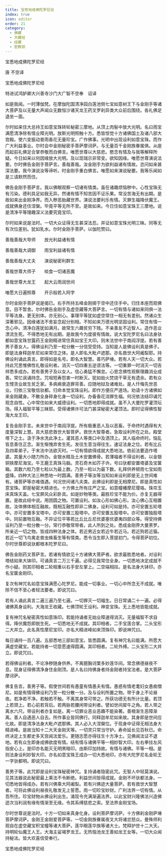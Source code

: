 ```yaml
---
title: 宝悉地成佛陀罗尼经
index: true
icon: editor
order: 21
category:
  - 佛藏
  - 大藏经
  - 经藏
  - 密教部
---
```


  宝悉地成佛陀罗尼经  

唐 不空译  

宝悉地成佛陀罗尼经  

特进试鸿胪卿大兴善寺沙门大广智不空奉　诏译  

如是我闻。一时薄伽梵。在摩伽陀国清净园白莲池侧七宝如意树王下与金刚手等诸大菩萨及以无量大声闻众无数恒沙诸天龙王药叉罗刹异类大众前后围绕。各礼佛足退坐一面。  

尔时如来住大总持王如意宝珠转轮秘密三摩地。从顶上肉髻中放大光明。名曰雨宝满愿清净除有情业障光明。放斯光明照触十方。悉皆惊觉十方诸佛国土及诸八部大宫殿。使六变振动普雨香花无量珍宝。广作佛事。光明中出现设利如意宝珠。而作广大利益事业。尔时会中金刚秘密手菩萨摩诃萨。与无量百千金刚族眷属俱。从座而起前礼佛足合掌恭敬而白佛言。唯愿世尊以大慈悲。愍念有情及与我等解释所疑。今日如来以何因缘放大光明。及以现瑞示非常变。欲知因缘。唯愿世尊演说法要。尔时佛告金刚手菩萨言。善哉善哉。汝金刚手为欲利益诸有情故。恣问如来甚深法要。我今演说汝等谛听。时金刚手重白佛言。唯愿如来演说秘要。我等乐闻如是三请默然而住。  

佛告金刚手菩萨言。我以佛眼观察一切诸有情类。虽在诸趣烦恼秽中。心性宝珠无有污染。德利具足如我无异。然诸有情不知苦因不证乐果。常没苦海无有出期。是故如来出金刚净界。而入秽恶胎藏世界。演说法要利乐有情。灭罪生福降伏魔王。成就佛身还住涅槃。毕竟平等无所不至。是故如来。今日住如意宝珠王三摩地。说是清净平等理趣深义法要究竟宝印。  

尔时如来说是法时。一切大众证得无生甚深法忍。并证如意宝珠光明三昧。同等无有次位差别。犹如乳水。尔时金刚手菩萨。以伽陀赞曰。  

善哉善哉大导师　　放光利益诸有情  

善哉善哉大调御　　雨宝利益诸有情  

善哉善哉大丈夫　　演说秘密利群生  

善哉世尊大师子　　啖食一切诸恶魔  

善哉世尊大龙王　　起大云雨润世间  

唯愿大日遍照尊　　开示般若入阿字  

尔时金刚手菩萨说是偈已。右手所持五峰金刚掷于空中还住手中。归住本座而观佛意。目不暂舍。尔时佛告金刚手及虚空藏等大菩萨言。一切有情与诸如来同俱一法平等法身。更无别体。亦无别心。事理平等犹如虚空常住一相无有差别。然诸众生深著邪见。因缘诸法不舍妄念起分别相。不知如来万德光明坚固设利。常住有情一念心中。清净白莲犹如满月。故常生六趣贫穷下贱。不亲善友不近智人。造作恶业漂流生死。不得悉地无有出期。是故我今为度彼有情故。说大宝陀罗尼名曰法身驮都如意宝珠甘露药王金刚精进常住真如宝王大印。则末法世中于南阎浮提。若有善男子善女人。得佛设利乃至一粒分散一分信受受持。当知是人是佛设利真是佛子。即是法身释迦牟尼如来常住之体。是人即名大毗卢遮那。亦名救世大阿阇梨耶。持佛设利诵此真言。即得如是名号。即名大智慧。善巧萨埵。若有人天一切大众。若持此咒思惟佛性礼敬设利者。消灭一切四重五逆谤法等。一切重罪一时消灭一切吉祥悉多成办。若有善男子及以女人。信心勇猛不懈怠。心思念佛性观察理趣消业成善。常忆讽诵持念。咒咀短寿怨害一时断灭。犹如劫火焚烧干草无有遗余。若有众生悭贪业故生贫乏家。多病痟衰造罪背善。应随地狱及诸难处。是人忏悔先世恶业。归依三宝敬信驮都。归命本觉宝珠设利。即作方便庄严道场。劝请十方诸佛如来金刚藏身。不散全身碎身化身一切设利。办备香花消罪生福。何况依法结印诵咒观念自性。心中常住如来大威德设利。一切悉地即得成就。虽不入大曼陀罗灌顶坛场。得入福智平等三昧耶。受得诸佛许可法门甚深秘密大灌顶法。即时证得佛性智海大龙王印。  

复告金刚手言。未来世中于南阎浮提。所有极重恶人及以恶畜。于命终时遇得有大度量深智上慧。具大慈悲救世大智菩萨。救世大智尊者。急取设利所在之处。殿堂塔下之土。汲于净水洗此净土。灌其恶人等类口中及洒顶上。其人临命终时。恼乱皆息善住正念。渐生惭愧弃舍生死。发往生意当得往生。速证法身之位。若有比丘及四辈弟子。于末法中法欲灭时。一切有情欲得成就大悉地法。依前法要造作塔婆。其量大小随力所办。金银水精及土木安置佛骨。若薄福者不得设利者。以金银铜铁摩尼海宝。牛王鹿王真珠马脑。灵石奇木如芥子许。号曰驮都安置塔婆及宝箧箱。其数六粒乃至七粒以为最上数。乃至一粒以为最下数。礼拜供养顿雨七宝如雨盛降。四种大法三种悉地一时圆满。善男子等汝等当知如来设利即是无上世间难有。诸菩萨等亦难值遇。何况世间诸凡夫类。此佛设利即是无相摩尼。即是真性如意宝珠。即是秘密大精进也。十方佛土所有庄严之宝。如意幢幡摩尼璎珞。珠帘玉床真珠天盖。七宝屏风众彩卧具。如是妙物等类。最胜珍宝不能为价。亦复无器得置。是故此经中说。用团圆之物。可置设利。如汝心形如佛心形。汝心佛心互相置故。汝体佛体相互融故。既相互融性即非二佛身。设利可如是持。亦可安置五轮塔中。亦可安置多宝塔中。亦可安置三股塔中。亦可安置五股塔中。亦可安置独股塔中。同前置物互融。不异证位平等若比丘比丘尼优婆塞优婆夷四部众等。得受持佛设利乃至一粒分散一分。常行恭敬常带者。此人所到之处。悉成金刚界大曼荼罗。所亲近一切之物。皆成四种法身之体。若近男近女若近牛若近马。若近狗若近猫。若近一切飞鸟禽走兽虫蛛畜生等有情类。悉令当生即入菩提初门。令得菩萨初位。尔时世尊即说驮都根本陀罗尼曰。  

佛告金刚药叉菩萨言。若诸有情欲见十方诸佛大菩萨者。欲求最胜悉地者。对设利塔结如来大钵印。可诵真言二万三千遍。必得见我常住全身。一切悉地决定成就不作小疑。则其印相者二轮相重以右手安左掌上。二空端相拄。是名法身大钵印。亦名宝箧金刚印。  

复次有神咒名如意宝珠满愿心陀罗尼。能成一切事业。一切心中所念无不成就。唯除不信不至心者轻法要者。即说咒曰。  

若有人诵此真言二遍三遍乃至七遍。一切罪灭一切福生。日日常诵二十一遍。必得诸佛真身设利。大海龙王收藏。七佛顶轮王设利。神变宝珠。无上悉地皆能成就。  

复有神咒名秘密真性如意珠印。若能持诵者无始业障速得消灭。无量福智不求自得。降伏魔怨即脱生死。一切悉地无不成就。其印相者。二手宝莲合掌。二头宝形二大并立。此名真性摩尼宝印。亦名大精进峰如来顶珠印。即说神咒曰。  

每日诵持一百八遍。五部悉地三部如意宝。皆悉圆满。复有神咒名曰能满。所愿大满虚空藏宝。若能持者一切意愿速得圆满。其印相者。二轮外缚。二头宝形二大并立。即说咒曰。  

若得佛设利者。不论净秽随身供养。不离臆胸诃栗多妙莲华间。常念佛德昼夜不息。现身证得佛清净身住金刚顶。是人名曰持佛身者持金刚者持宝法者。是大菩萨摩诃萨。  

佛复告言。善男子等。假使世间若有愚童有情愚夫有情。愚惑有情老耄妇女愚痴僧尼。如是有情得佛设利乃至一粒分散一分。及与设利所置之物。带于身上不论昼夜。若净若不净。若触若不触。不离其身常可带之。所获功德无有所计比量。若顶上若颈上。若心前若背后。若两胁若腰闲带设利者。譬如世间犀牛之角。若人带之离水六尺。带设利者亦复如是。离一切罪业恶业恶趣不能染著。善根渐生恶障渐离。善人自遇恶人自去。所作事业皆同佛行。同释迦牟尼如来故。其身即是世间应化故。即是清净法身大毗卢遮那佛。其人必入大涅槃位。于现身中证得无相法身大精进峰。是故当知十二大天金刚天等。一切灵只常当守护。寿命延长见百秋已。命终决定上生都史多天宫闻法爱乐。更随志愿亦得往生十方净土。见佛闻法证不退地。若有众生即身成佛欲度有情。结有情与诸佛平等一相妙智大印。左右拳拄左风指安心上。是印亦名能灭无明黑暗印。由斯印加持故。有情与诸佛。平等一相。是则法身设利妙智大印。亦名如意宝珠王成办一切大悉地印。亦有大陀罗尼名金轮王一字驮都明。即说咒曰。  

善男子等。此咒即是设利宝珠秘密神咒。复持诵者隐密此咒。无智人中轻莫演说。见其法器说此秘密最上乘法不令断绝。利益世间皆得成就。金刚不坏驮都法身。一切悉地皆得成办。若有兴佛乘大阿阇梨。若有兴佛迹大量菩萨。若有救世大智慧者。可将此佛设利昼夜礼敬发无上誓愿。雨一切珍宝妙财。广利法界一切有情。从吾所住。珍宝财物从佛设利出生。涌现令充满渐遍法界。以此宝财兴隆佛法兴造佛迹次当利润有缘有情渐至无缘。令其系缚慈悲之索。至法界金刚宝场。  

尔时世尊说是法时。十方一切如来真身化身。设利菩萨摩诃萨。十方佛刹金刚萨埵菩萨摩诃萨。金刚王金刚爱菩萨等。一切金刚族眷属夜叉大将诸忿怒众。曼殊师利观自在虚空藏宝积宝幢等诸大菩萨。莲华眼莲华族等诸大士。梵释护世十二大天。持明轮仙魔王人王。大海主娑竭罗龙王。无热恼池龙王善如龙王女等。一切大众闻持秘法。皆大欢喜信受奉行。  

宝悉地成佛陀罗尼经  
